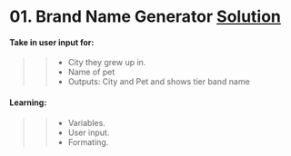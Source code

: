 # 01. Brand Name Generator [Solution](website)
#### Take in user input for:
>> * City they grew up in.
>> * Name of pet
>> * Outputs: City and Pet and shows tier band name
#### Learning:
>> * Variables.
>> * User input.
>> * Formating.
